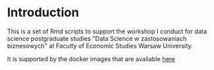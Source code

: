 # Introduction
This is a set of Rmd scripts to support the workshop I conduct for data science postgraduate studies "Data Science w zastosowaniach biznesowych" at Faculty of Economic Studies Warsaw University. 

It is supported by the docker images that are available [here](https://cloud.docker.com/u/witjakuczun/repository/docker/witjakuczun/sparkr_workshop)
